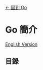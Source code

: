 [<- 回到 Go](https://github.com/tcernestw/blog/blob/master/article/lang/go/lang_go_index_ch.md)

# Go 簡介
[English Version](https://github.com/tcernestw/blog/blob/master/article/lang/go/lang_go_intro_en.md)

## 目錄